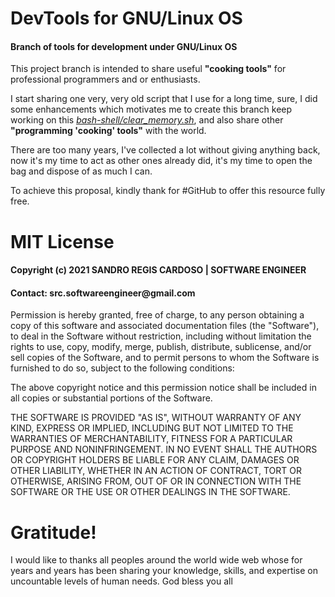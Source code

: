 # DevTools for GNU/Linux OS

<h4>Branch of tools for development under GNU/Linux OS</h4>

This project branch is intended to share useful **"cooking tools"** for professional programmers and or enthusiasts.

I start sharing one very, very old script that I use for a long time, sure, I did some enhancements which motivates me to create this branch keep working on this <u>*bash-shell/clear_memory.sh*</u>, and also share other **"programming 'cooking' tools"** with the world.

There are too many years, I've collected a lot without giving anything back, now it's my time to act as other ones already did, it's my time to open the bag and dispose of as much I can.

To achieve this proposal, kindly thank for #GitHub to offer this resource fully free.


<h1>MIT License</h1>

<h4>Copyright (c) 2021 SANDRO REGIS CARDOSO | SOFTWARE ENGINEER</h4>

<h4>Contact: src.softwareengineer@gmail.com</h4>

Permission is hereby granted, free of charge, to any person obtaining a copy
of this software and associated documentation files (the "Software"), to deal
in the Software without restriction, including without limitation the rights
to use, copy, modify, merge, publish, distribute, sublicense, and/or sell
copies of the Software, and to permit persons to whom the Software is
furnished to do so, subject to the following conditions:

The above copyright notice and this permission notice shall be included in all
copies or substantial portions of the Software.

THE SOFTWARE IS PROVIDED "AS IS", WITHOUT WARRANTY OF ANY KIND, EXPRESS OR
IMPLIED, INCLUDING BUT NOT LIMITED TO THE WARRANTIES OF MERCHANTABILITY,
FITNESS FOR A PARTICULAR PURPOSE AND NONINFRINGEMENT. IN NO EVENT SHALL THE
AUTHORS OR COPYRIGHT HOLDERS BE LIABLE FOR ANY CLAIM, DAMAGES OR OTHER
LIABILITY, WHETHER IN AN ACTION OF CONTRACT, TORT OR OTHERWISE, ARISING FROM,
OUT OF OR IN CONNECTION WITH THE SOFTWARE OR THE USE OR OTHER DEALINGS IN THE
SOFTWARE.

# Gratitude!
I would like to thanks all peoples around the world wide web whose for years and years has been sharing your knowledge, skills, and expertise on uncountable levels of human needs. God bless you all